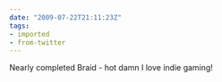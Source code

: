 ```yaml
---
date: "2009-07-22T21:11:23Z"
tags:
- imported
- from-twitter
---
```

Nearly completed Braid - hot damn I love indie gaming!
